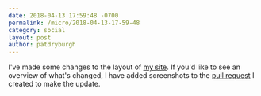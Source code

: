 ```yaml
---
date: 2018-04-13 17:59:48 -0700
permalink: /micro/2018-04-13-17-59-48
category: social
layout: post
author: patdryburgh
---
```


I've made some changes to the layout of [my site][pd]. If you'd like to see an overview of what's changed, I have added screenshots to the [pull request][pr] I created to make the update.

[pd]: http://patdryburgh.com
[pr]: https://github.com/patdryburgh/patdryburgh.com/pull/6